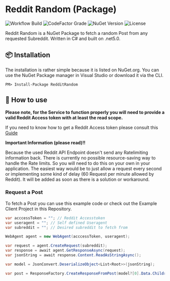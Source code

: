 # Reddit Random (Package)
![Workflow Build](https://img.shields.io/github/workflow/status/Schufeli/reddit-random/.NET?label=.NET%20build)
![CodeFactor Grade](https://img.shields.io/codefactor/grade/github/schufeli/reddit-random/main?label=CodeFactor%20Grade)
![NuGet Version](https://img.shields.io/nuget/v/RedditRandom?label=NuGet)
![License](https://img.shields.io/github/license/schufeli/reddit-random?label=License)

Reddit Random is a NuGet Package to fetch a random Post from any requested Subreddit. Written in C# and built on .net5.0.

## 📦 Installation

The installation is rather simple because it is listed on NuGet.org. You can use the NuGet Package manager in Visual Studio or download it via the CLI.

```
PM> Install-Package RedditRandom
```

## 🚀 How to use
__Please note, for the Service to function properly you will need to provide a valid Reddit Access token with at least the read scope.__

If you need to know how to get a Reddit Access token please consult this [Guide](https://github.com/reddit-archive/reddit/wiki/OAuth2) 

**Important Information (please read)!!**

Because the used Reddit API Endpoint doesn't send any Ratelimiting information back. There is currently no possible resource-saving way to handle the Rate limits. So you will need to do this on your own in your application. The easiest way would be to just allow a request every second or implementing some kind of delay (60 Request per minute allowed by Reddit). It will be added as soon as there is a solution or workaround.

### Request a Post
To fetch a Post you can use this example code or check out the Example Client Project in this Repository.

```csharp
var acccessToken = ""; // Reddit Accesstoken
var useragent = ""; // Self defined Useragent
var subreddit = ""; // Desired subreddit to fetch from

WebAgent agent = new WebAgent(acccessToken, useragent);

var request = agent.CreateRequest(subreddit);
var response = await agent.GetResponseAsync(request);
var jsonString = await response.Content.ReadAsStringAsync();

var model = JsonConvert.DeserializeObject<List<Root>>(jsonString);

var post = ResponseFactory.CreateResponseFromPost(model?[0].Data.Children[0].Post);
```

